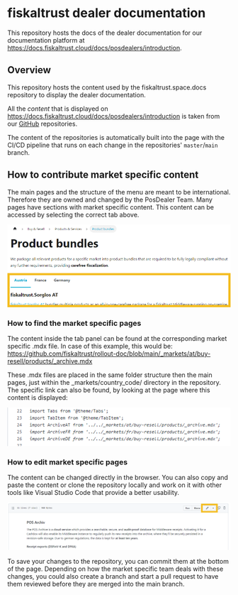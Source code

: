 # fiskaltrust dealer documentation 
This repository hosts the docs of the dealer documentation for our documentation platform at https://docs.fiskaltrust.cloud/docs/posdealers/introduction.

## Overview 
This repository hosts the content used by the fiskaltrust.space.docs repository to display the dealer documentation. 

All the _content_ that is displayed on https://docs.fiskaltrust.cloud/docs/posdealers/introduction is taken from our [GitHub](https://github.com/fiskaltrust/rollout-doc) repositories.  

The content of the repositories is automatically built into the page with the CI/CD pipeline that runs on each change in the repositories' `master`/`main` branch.

## How to contribute market specific content
The main pages and the structure of the menu are meant to be international. Therefore they are owned and changed by the PosDealer Team. 
Many pages have sections with market specific content. This content can be accessed by selecting the correct tab above.

![Market Specific Content](./images/marketSpecificContent.png)

### How to find the market specific pages
The content inside the tab panel can be found at the corresponding market specific .mdx file. In case of this example, this would be:
https://github.com/fiskaltrust/rollout-doc/blob/main/_markets/at/buy-resell/products/_archive.mdx

These .mdx files are placed in the same folder structure then the main pages, just within the _markets/country_code/ directory in the repository. The specific link can also be found, by looking at the page where this content is displayed:

![Imports](./images/imports.png)

### How to edit market specific pages
The content can be changed directly in the browser. You can also copy and paste the content or clone the repository locally and work on it with other tools like Visual Studio Code that provide a better usability. 

![Edit Content directly](./images/GithubChange.png)

To save your changes to the repository, you can commit them at the bottom of the page. Depending on how the market specific team deals with these changes, you could also create a branch and start a pull request to have them reviewed before they are merged into the main branch.